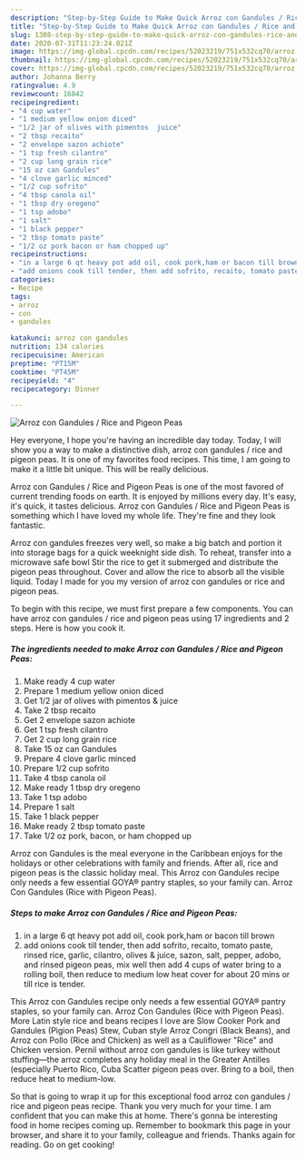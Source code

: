 ```yaml
---
description: "Step-by-Step Guide to Make Quick Arroz con Gandules / Rice and Pigeon Peas"
title: "Step-by-Step Guide to Make Quick Arroz con Gandules / Rice and Pigeon Peas"
slug: 1308-step-by-step-guide-to-make-quick-arroz-con-gandules-rice-and-pigeon-peas
date: 2020-07-31T11:23:24.021Z
image: https://img-global.cpcdn.com/recipes/52023219/751x532cq70/arroz-con-gandules-rice-and-pigeon-peas-recipe-main-photo.jpg
thumbnail: https://img-global.cpcdn.com/recipes/52023219/751x532cq70/arroz-con-gandules-rice-and-pigeon-peas-recipe-main-photo.jpg
cover: https://img-global.cpcdn.com/recipes/52023219/751x532cq70/arroz-con-gandules-rice-and-pigeon-peas-recipe-main-photo.jpg
author: Johanna Berry
ratingvalue: 4.9
reviewcount: 16842
recipeingredient:
- "4 cup water"
- "1 medium yellow onion diced"
- "1/2 jar of olives with pimentos  juice"
- "2 tbsp recaito"
- "2 envelope sazon achiote"
- "1 tsp fresh cilantro"
- "2 cup long grain rice"
- "15 oz can Gandules"
- "4 clove garlic minced"
- "1/2 cup sofrito"
- "4 tbsp canola oil"
- "1 tbsp dry oregeno"
- "1 tsp adobo"
- "1 salt"
- "1 black pepper"
- "2 tbsp tomato paste"
- "1/2 oz pork bacon or ham chopped up"
recipeinstructions:
- "in a large 6 qt heavy pot add oil, cook pork,ham or bacon till brown"
- "add onions cook till tender, then add sofrito, recaito, tomato paste, rinsed rice, garlic, cilantro, olives &amp; juice, sazon, salt, pepper, adobo, and rinsed pigeon peas, mix well then add 4 cups of water bring to a rolling boil, then reduce to medium low heat cover for about 20 mins or till rice is tender."
categories:
- Recipe
tags:
- arroz
- con
- gandules

katakunci: arroz con gandules 
nutrition: 134 calories
recipecuisine: American
preptime: "PT15M"
cooktime: "PT45M"
recipeyield: "4"
recipecategory: Dinner

---
```



![Arroz con Gandules / Rice and Pigeon Peas](https://img-global.cpcdn.com/recipes/52023219/751x532cq70/arroz-con-gandules-rice-and-pigeon-peas-recipe-main-photo.jpg)

Hey everyone, I hope you're having an incredible day today. Today, I will show you a way to make a distinctive dish, arroz con gandules / rice and pigeon peas. It is one of my favorites food recipes. This time, I am going to make it a little bit unique. This will be really delicious.

Arroz con Gandules / Rice and Pigeon Peas is one of the most favored of current trending foods on earth. It is enjoyed by millions every day. It's easy, it's quick, it tastes delicious. Arroz con Gandules / Rice and Pigeon Peas is something which I have loved my whole life. They're fine and they look fantastic.

Arroz con gandules freezes very well, so make a big batch and portion it into storage bags for a quick weeknight side dish. To reheat, transfer into a microwave safe bowl Stir the rice to get it submerged and distribute the pigeon peas throughout. Cover and allow the rice to absorb all the visible liquid. Today I made for you my version of arroz con gandules or rice and pigeon peas.


To begin with this recipe, we must first prepare a few components. You can have arroz con gandules / rice and pigeon peas using 17 ingredients and 2 steps. Here is how you cook it.

<!--inarticleads1-->

##### The ingredients needed to make Arroz con Gandules / Rice and Pigeon Peas:

1. Make ready 4 cup water
1. Prepare 1 medium yellow onion diced
1. Get 1/2 jar of olives with pimentos &amp; juice
1. Take 2 tbsp recaito
1. Get 2 envelope sazon achiote
1. Get 1 tsp fresh cilantro
1. Get 2 cup long grain rice
1. Take 15 oz can Gandules
1. Prepare 4 clove garlic minced
1. Prepare 1/2 cup sofrito
1. Take 4 tbsp canola oil
1. Make ready 1 tbsp dry oregeno
1. Take 1 tsp adobo
1. Prepare 1 salt
1. Take 1 black pepper
1. Make ready 2 tbsp tomato paste
1. Take 1/2 oz pork, bacon, or ham chopped up


Arroz con Gandules is the meal everyone in the Caribbean enjoys for the holidays or other celebrations with family and friends. After all, rice and pigeon peas is the classic holiday meal. This Arroz con Gandules recipe only needs a few essential GOYA® pantry staples, so your family can. Arroz Con Gandules (Rice with Pigeon Peas). 

<!--inarticleads2-->

##### Steps to make Arroz con Gandules / Rice and Pigeon Peas:

1. in a large 6 qt heavy pot add oil, cook pork,ham or bacon till brown
1. add onions cook till tender, then add sofrito, recaito, tomato paste, rinsed rice, garlic, cilantro, olives &amp; juice, sazon, salt, pepper, adobo, and rinsed pigeon peas, mix well then add 4 cups of water bring to a rolling boil, then reduce to medium low heat cover for about 20 mins or till rice is tender.


This Arroz con Gandules recipe only needs a few essential GOYA® pantry staples, so your family can. Arroz Con Gandules (Rice with Pigeon Peas). More Latin style rice and beans recipes I love are Slow Cooker Pork and Gandules (Pigion Peas) Stew, Cuban style Arroz Congri (Black Beans), and Arroz con Pollo (Rice and Chicken) as well as a Cauliflower &#34;Rice&#34; and Chicken version. Pernil without arroz con gandules is like turkey without stuffing—the arroz completes any holiday meal in the Greater Antilles (especially Puerto Rico, Cuba Scatter pigeon peas over. Bring to a boil, then reduce heat to medium-low. 

So that is going to wrap it up for this exceptional food arroz con gandules / rice and pigeon peas recipe. Thank you very much for your time. I am confident that you can make this at home. There's gonna be interesting food in home recipes coming up. Remember to bookmark this page in your browser, and share it to your family, colleague and friends. Thanks again for reading. Go on get cooking!

